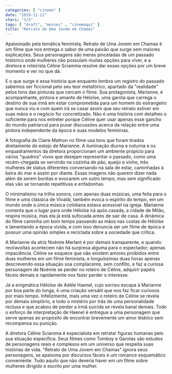 ```yaml
---
categories: [ "cinema" ]
date: "2019-11-11"
stars: "3/5"
tags: [ "draft", "movies" , "cinemaqui" ]
title: "Retrato de Uma Jovem em Chamas"
---
```

Apaixonado pela temática feminista, Retrato de Uma Jovem em Chamas é
um filme que nos entrega o sabor de uma paixão que surge sem maiores
explicações. Seus personagens são meras pinceladas de um passado
histórico onde mulheres não possuíam muitas opções para viver,
e a diretora e roteirista Céline Sciamma resolve dar essas opções
por um breve momento e ver no que dá.

E o que surge é essa história que enquanto lembra um registro do passado
sabemos ser ficcional pelo seu teor metafórico, apartado da "realidade"
pelos tons das pinturas que cercam o filme. Sua protagonista, Marianne,
é acompanhante, pintora e amante de Héloïse, uma garota que carrega o
destino de sua irmã em estar comprometida para um homem do estrangeiro
que nunca viu e com quem irá se casar assim que seu retrato estiver
em suas mãos e o negócio for concretizado. Não é uma história com
detalhes o suficiente para nos entreter porque Céline quer usar apenas
esse gancho do mundo patriarcal para puxar discussões acerca da relação
entre uma pintora independente da época e suas modelos femininas.

A fotografia de Claire Mathon no filme usa tons que foram tirados
diretamente do estojo de Marianne. A iluminação diurna e noturna e
os enquadramentos da diretora proporcionam um ambiente propício para
vários "quadros" vivos que desejam representar o passado, como uma
recém-chegada se servindo na cozinha de pão, queijo e vinho, três
mulheres de status diferentes conversando na sala de estar, caminhadas
à beira do mar e assim por diante. Essas imagens não querem dizer nada
além de serem bonitas e evocarem um outro tempo, mas sem significado
elas vão se tornando repetitivas e enfadonhas.

O minimalismo na trilha sonora, com apenas duas músicas, uma feita
para o filme e uma clássica de Vivaldi, também evoca o espírito do
tempo, em um mundo onde a única música cotidiana estava acessível
na igreja. Marianne comenta que o lugar para onde Héloïse irá após
casada, a cidade de Milão, respira música, mas ela já está sufocada
antes de sair de casa. A dinâmica do filme caminha um bom tempo passando
as mãos nas costas de Héloïse e lamentando a época vivida, e com
isso denuncia ser um filme de época e possuir uma opinião simples e
reciclada sobre a sociedade que critica.

A Marianne da atriz Noémie Merlant é por demais transparente, e quando
reviravoltas acontecem não há surpresa alguma para o espectador;
apenas impaciência. Céline se esquece que não existem amores proibidos
entre duas mulheres em um filme feminista, e longuíssimas duas horas
apenas descrevendo essa situação soa complacente, sem conflito, e faz
a curiosa personagem de Noémie se perder no roteiro de Céline, adquirir
papéis fáceis demais e rapidamente nos fazer perder o interesse.

Já a enigmática Héloïse de Adèle Haenel, cujo sorriso escapa à
Marianne por boa parte do longa, é uma criação versátil que nos faz
ficar curiosos por mais tempo. Infelizmente, mais uma vez o roteiro de
Céline se revela por demais simplório, e todo o mistério por trás
de uma personalidade reclusa e que acabou de perder a irmã suicida se
revela banal demais. Todo o esforço de interpretação de Haenel é
entregue a uma personagem que serve apenas ao propósito de encontrar
brevemente um amor lésbico sem recompensa ou punição.

A diretora Céline Sciamma é especialista em retratar figuras humanas
pelo sua situação específica. Seus filmes como Tomboy e Garotas são
estudos de personagens reais e complexos em um universo que respeita
suas histórias de vida. "Retrato de Uma Jovem em Chamas" ignora seus
personagens, se apaixona por discursos fáceis e um romance esquemático
conveniente. Tudo aquilo que não deveria haver em um filme sobre mulheres
dirigido e escrito por uma mulher.
